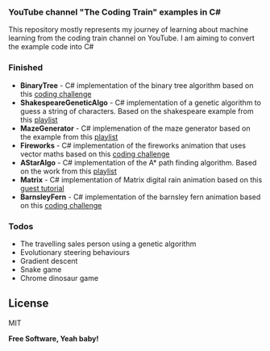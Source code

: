 ### YouTube channel "The Coding Train" examples in C#

This repository mostly represents my journey of learning about machine learning from the coding train channel on YouTube. I am aiming to convert the example code into C#

### Finished

* **BinaryTree** - C# implementation of the binary tree algorithm based on this [coding challenge](https://www.youtube.com/watch?v=ZNH0MuQ51m4)
* **ShakespeareGeneticAlgo** - C# implementation of a genetic algorithm to guess a string of characters. Based on the shakespeare example from this [playlist](https://www.youtube.com/playlist?list=PLRqwX-V7Uu6bw4n02JP28QDuUdNi3EXxJ)
* **MazeGenerator** - C# implemenation of the maze generator based on the example from this [playlist](https://www.youtube.com/playlist?list=PLRqwX-V7Uu6bePNiZLnglXUp2LXIjlCdb)
* **Fireworks** - C# implementation of the fireworks animation that uses vector maths based on this [coding challenge](https://www.youtube.com/watch?v=CKeyIbT3vXI)
* **AStarAlgo** - C# implementation of the A\* path finding algorithm. Based on the work from this [playlist](https://www.youtube.com/watch?v=Vc5fIuYk3Bw&list=PLRqwX-V7Uu6bePNiZLnglXUp2LXIjlCdb)
* **Matrix** - C# implementation of Matrix digital rain animation based on this [guest tutorial](https://www.youtube.com/watch?v=S1TQCi9axzg)
* **BarnsleyFern** - C# implementation of the barnsley fern animation based on this [coding challenge](https://www.youtube.com/watch?v=JFugGF1URNo)


### Todos

* The travelling sales person using a genetic algorithm
* Evolutionary steering behaviours
* Gradient descent
* Snake game
* Chrome dinosaur game

License
----

MIT


**Free Software, Yeah baby!**

